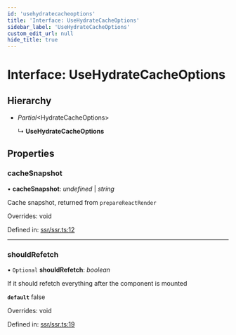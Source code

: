 ```yaml
---
id: 'usehydratecacheoptions'
title: 'Interface: UseHydrateCacheOptions'
sidebar_label: 'UseHydrateCacheOptions'
custom_edit_url: null
hide_title: true
---
```


# Interface: UseHydrateCacheOptions

## Hierarchy

- _Partial_<HydrateCacheOptions\>

  ↳ **UseHydrateCacheOptions**

## Properties

### cacheSnapshot

• **cacheSnapshot**: _undefined_ \| _string_

Cache snapshot, returned from `prepareReactRender`

Overrides: void

Defined in: [ssr/ssr.ts:12](https://github.com/gqless/new_gqless/blob/master/packages/react/src/ssr/ssr.ts#L12)

---

### shouldRefetch

• `Optional` **shouldRefetch**: _boolean_

If it should refetch everything after the component is mounted

**`default`**
false

Overrides: void

Defined in: [ssr/ssr.ts:19](https://github.com/gqless/new_gqless/blob/master/packages/react/src/ssr/ssr.ts#L19)
